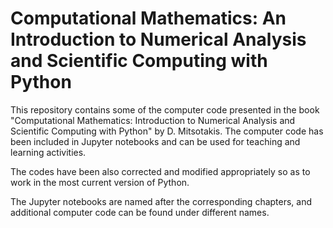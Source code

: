 # Computational Mathematics: An Introduction to Numerical Analysis and Scientific Computing with Python

This repository contains some of the computer code presented in the book "Computational Mathematics: Introduction to Numerical Analysis and Scientific Computing with Python" by D. Mitsotakis. The computer code has been included in Jupyter notebooks and can be used for teaching and learning activities. 

The codes have been also corrected and modified appropriately so as to work in the most current version of Python.

The Jupyter notebooks are named after the corresponding chapters, and additional computer code can be found under different names.
